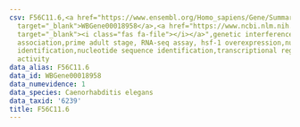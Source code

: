 ```yaml
---
csv: F56C11.6,<a href="https://www.ensembl.org/Homo_sapiens/Gene/Summary?db=core;g=WBGene00018958"
  target="_blank">WBGene00018958</a>,<a href="https://www.ncbi.nlm.nih.gov/pubmed/30894454"
  target="_blank"><i class="fas fa-file"></i></a>",genetic interference,functional
  association,prime adult stage, RNA-seq assay, hsf-1 overexpression,nucleotide sequence
  identification,nucleotide sequence identification,transcriptional regulation,up-regulates
  activity
data_alias: F56C11.6
data_id: WBGene00018958
data_numevidence: 1
data_species: Caenorhabditis elegans
data_taxid: '6239'
title: F56C11.6
---
```

